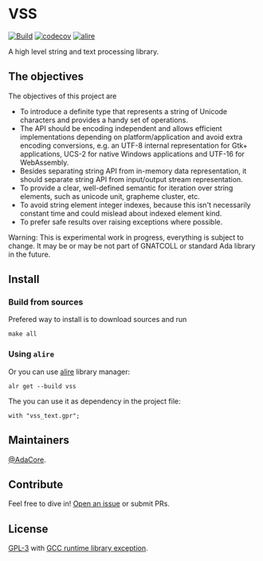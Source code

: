 # VSS

[![Build](https://github.com/AdaCore/VSS/workflows/Build/badge.svg)](https://github.com/AdaCore/VSS/actions)
[![codecov](https://codecov.io/gh/AdaCore/VSS/branch/master/graph/badge.svg)](https://codecov.io/gh/AdaCore/VSS)
[![alire](https://img.shields.io/endpoint?url=https://alire.ada.dev/badges/vss.json)](https://alire.ada.dev/crates/vss.html)

A high level string and text processing library.

## The objectives

The objectives of this project are

* To introduce a definite type that represents a string of Unicode characters
  and provides a handy set of operations.
* The API should be encoding independent and allows efficient implementations
  depending on platform/application and avoid extra encoding conversions, e.g.
  an UTF-8 internal representation for Gtk+ applications, UCS-2 for native
  Windows applications and UTF-16 for WebAssembly.
* Besides separating string API from in-memory data representation, it should
  separate string API from input/output stream representation.
* To provide a clear, well-defined semantic for iteration over string
  elements, such as unicode unit, grapheme cluster, etc.
* To avoid string element integer indexes, because this isn't necessarily
  constant time and could mislead about indexed element kind.
* To prefer safe results over raising exceptions where possible.

Warning: This is experimental work in progress, everything is subject to
change. It may be or may be not part of GNATCOLL or standard Ada library
in the future.

## Install

### Build from sources
Prefered way to install is to download sources and run

    make all

### Using `alire`
Or you can use [alire](https://alire.ada.dev/) library manager:

    alr get --build vss

The you can use it as dependency in the project file:

    with "vss_text.gpr";


## Maintainers

[@AdaCore](https://adacore.com/).

## Contribute

Feel free to dive in!
[Open an issue](https://github.com/AdaCore/VSS/issues/new)
or submit PRs.

## License

[GPL-3](LICENSE) with [GCC runtime library exception](COPYING.RUNTIME).

